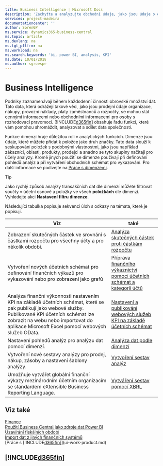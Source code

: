 ```yaml
---
title: Business Intelligence | Microsoft Docs
description: 'Zachyťte a analyzujte obchodní údaje, jako jsou údaje o obratu, nákupech, provozních nákladech, platech zaměstnanců a rozpočtech,které mohou být cennými informacemi pro analytické služby nebo pro rozhodování.'
services: project-madeira
documentationcenter: ''
author: SorenGP
ms.service: dynamics365-business-central
ms.topic: article
ms.devlang: na
ms.tgt_pltfrm: na
ms.workload: na
ms.search.keywords: 'bi, power BI, analysis, KPI'
ms.date: 10/01/2018
ms.author: sgroespe
---
```

# <a name="business-intelligence"></a>Business Intelligence
Podniky zaznamenávají během každodenní činnosti obrovské množství dat. Tato data, která odrážejí takové věci, jako jsou prodejní údaje organizace, nákupy, provozní náklady, platy zaměstnanců a rozpočty, se mohou stát cennými informacemi nebo obchodními informacemi pro osoby s rozhodovací pravomocí. [!INCLUDE[d365fin](includes/d365fin_md.md)] obsahuje řadu funkcí, které vám pomohou shromáždit, analyzovat a sdílet data společnosti.

Funkce dimenzí hraje důležitou roli v analytických funkcích. Dimenze jsou údaje, které můžete přidat k položce jako druh značky. Tato data slouží k seskupování položek s podobnými vlastnostmi, jako jsou například zákazníci, oblasti, produkty, prodejci a snadno se tyto skupiny načítají pro účely analýzy. Kromě jiných použití se dimenze používají při definování pohledů analýz a při vytváření obchodních schémat pro vykazování. Pro další informace se podívejte na [Práce s dimenzemi](finance-dimensions.md).

> [!TIP]
> Jako rychlý způsob analýzy transakčních dat dle dimenzí můžete filtrovat součty v účetní osnově a položky ve všech **položkách** dle dimenzí. Vyhledejte akci **Nastavení filtru dimenze**.  

Následující tabulka popisuje sekvenci úloh s odkazy na témata, které je popisují.  

| Viz | také |
| --- | --- |
|Zobrazení skutečných částek ve srovnání s částkami rozpočtu pro všechny účty a pro několik období.|[Analýza skutečných částek proti částkám rozpočtu](bi-how-analyze-actual-versus-budget.md)|
|Vytvoření nových účetních schémat pro definování finančních výkazů pro vykazování nebo pro zobrazení jako grafů|[Příprava finančního výkaznictví pomocí účetních schémat a kategorií účtů](bi-how-work-account-schedule.md)|
|Analýza finanční výkonnosti nastavením KPI na základě účetních schémat, které se pak publikují jako webové služby. Publikované KPI účetních schémat lze zobrazit na webu nebo importovat do aplikace Microsoft Excel pomocí webových služeb OData.|[Nastavení a publikování webových služeb KPI na základě účetních schémat](bi-how-to-set-up-and-publish-kpi-web-services-based-on-account-schedules.md)|
|Nastavení pohledů analýz pro analýzu dat pomocí dimenzí.|[Analýza dat podle dimenzí](bi-how-analyze-data-dimension.md)|
|Vytvoření nové sestavy analýzy pro prodej, nákup, zásoby a nastavení šablony analýzy.|[Vytvoření sestav analýz](bi-how-create-analysis-views-reports.md)|
|Umožňuje vytvářet globální finanční výkazy mezinárodním účetním organizacím se standardem eXtensible Business Reporting Language.|[Vytváření sestav pomocí XBRL](bi-create-reports-with-xbrl.md)|

## <a name="see-also"></a>Viz také
[Finance](finance.md)    
[Použití Business Central jako zdroje dat Power BI](across-how-use-financials-data-source-powerbi.md)  
[Uzavírání fiskálních období](year-close-years-periods.md)  
[Import dat z jiných finančních systémů](across-import-data-configuration-packages.md)  
[Práce s [!INCLUDE[d365fin](includes/d365fin_md.md)]](ui-work-product.md)

## [!INCLUDE[d365fin](includes/free_trial_md.md)]  
